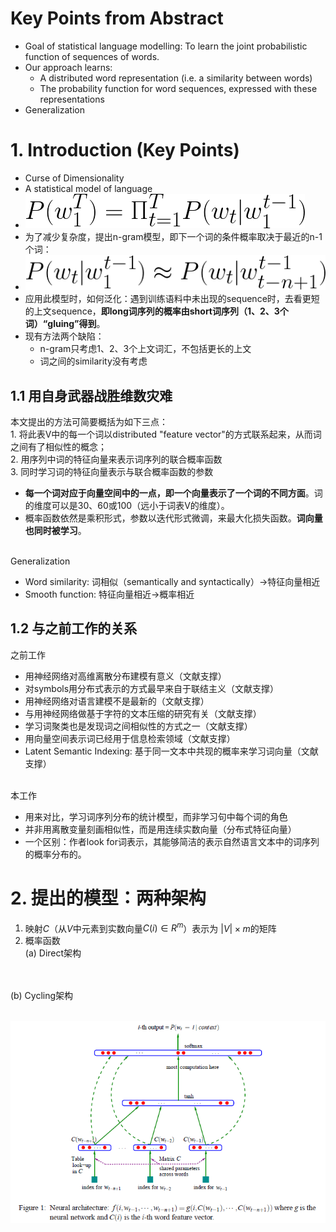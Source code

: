 # Key Points from Abstract
- Goal of statistical language modelling: To learn the joint probabilistic function of sequences of words.
- Our approach learns:
  - A distributed word representation (i.e. a similarity between words)
  - The probability function for word sequences, expressed with these representations
- Generalization
# 1. Introduction (Key Points)
- Curse of Dimensionality
- A statistical model of language
- ![statistical_language_model](Imgs/statistical_language_model.png)
- 为了减少复杂度，提出n-gram模型，即下一个词的条件概率取决于最近的n-1个词：
- ![n-gram](Imgs/n_gram.png)
- 应用此模型时，如何泛化：遇到训练语料中未出现的sequence时，去看更短的上文sequence，__即long词序列的概率由short词序列（1、2、3个词）“gluing”得到__。
- 现有方法两个缺陷：
  - n-gram只考虑1、2、3个上文词汇，不包括更长的上文
  - 词之间的similarity没有考虑
## 1.1 用自身武器战胜维数灾难
本文提出的方法可简要概括为如下三点：
<br>1. 将此表V中的每一个词以distributed "feature vector"的方式联系起来，从而词之间有了相似性的概念；
<br>2. 用序列中词的特征向量来表示词序列的联合概率函数
<br>3. 同时学习词的特征向量表示与联合概率函数的参数
- __每一个词对应于向量空间中的一点，即一个向量表示了一个词的不同方面__。词的维度可以是30、60或100（远小于词表V的维度）。
- 概率函数依然是乘积形式，参数以迭代形式微调，来最大化损失函数。__词向量也同时被学习__。

<br>Generalization
- Word similarity: 词相似（semantically and syntactically）->特征向量相近
- Smooth function: 特征向量相近->概率相近
## 1.2 与之前工作的关系
之前工作
- 用神经网络对高维离散分布建模有意义（文献支撑）
- 对symbols用分布式表示的方式最早来自于联结主义（文献支撑）
- 用神经网络对语言建模不是最新的（文献支撑）
- 与用神经网络做基于字符的文本压缩的研究有关（文献支撑）
- 学习词聚类也是发现词之间相似性的方式之一（文献支撑）
- 用向量空间表示词已经用于信息检索领域（文献支撑）
- Latent Semantic Indexing: 基于同一文本中共现的概率来学习词向量（文献支撑）

<br>本工作
- 用来对比，学习词序列分布的统计模型，而非学习句中每个词的角色
- 并非用离散变量刻画相似性，而是用连续实数向量（分布式特征向量）
- 一个区别：作者look for词表示，其能够简洁的表示自然语言文本中的词序列的概率分布的。
# 2. 提出的模型：两种架构
1. 映射$C$（从$V$中元素到实数向量$C(i) \in R^m$）表示为 $|V| \times m$的矩阵
2. 概率函数
<br>(a) Direct架构
<br>
<br>(b) Cycling架构

<br>![Neural_Archietecture](Imgs/network_architecture.jpg)
